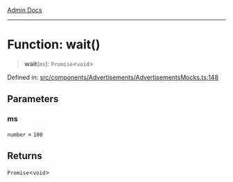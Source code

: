 [Admin Docs](/)

***

# Function: wait()

> **wait**(`ms`): `Promise`\<`void`\>

Defined in: [src/components/Advertisements/AdvertisementsMocks.ts:148](https://github.com/PalisadoesFoundation/talawa-admin/blob/main/src/components/Advertisements/AdvertisementsMocks.ts#L148)

## Parameters

### ms

`number` = `100`

## Returns

`Promise`\<`void`\>
